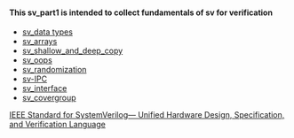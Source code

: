 #### This sv_part1 is intended to collect fundamentals of sv for verification


- [sv_data types](https://github.com/visionvlsi/sv_part1/tree/main/sv_dataTypes)
- [sv_arrays](https://github.com/visionvlsi/sv_part1/blob/main/sv_arrays/readme.md)
- [sv_shallow_and_deep_copy](https://github.com/visionvlsi/sv_part1/tree/main/sv_shallow_deep_copy)
- [sv_oops](https://github.com/visionvlsi/sv_part1/tree/main/sv_oops#readme)
- [sv_randomization](https://github.com/visionvlsi/sv_part1/tree/main/sv_randomization#readme)
- [sv-IPC](https://github.com/visionvlsi/sv_part1/tree/main/sv_IPC#readme)
- [sv_interface](https://github.com/visionvlsi/sv_part1/tree/main/sv_interface#readme)
- [sv_covergroup](https://github.com/visionvlsi/sv_part1/blob/main/sv_covergroup/readme.md)



[IEEE Standard for SystemVerilog—
Unified Hardware Design,
Specification, and Verification
Language ](https://drive.google.com/file/d/1ZBCmIYxE_mlNlnBnHTBBoZ19CYvoxKpQ/view?usp=sharing)

